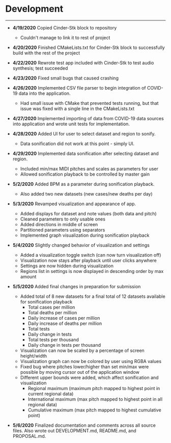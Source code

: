# Development

---
- **4/19/2020** Copied Cinder-Stk block to repository
    - Couldn't manage to link it to rest of project

- **4/20/2020** Finished CMakeLists.txt for Cinder-Stk block to
                successfully build with the rest of the project

- **4/22/2020** Rewrote test app included with Cinder-Stk to test
                audio synthesis; test succeeded

- **4/23/2020** Fixed small bugs that caused crashing

- **4/26/2020** Implemented CSV file parser to begin integration of
                COVID-19 data into the application.
    - Had small issue with CMake that prevented tests running, but
      that issue was fixed with a single line in the CMakeLists.txt

- **4/27/2020** Implemented importing of data from COVID-19 data sources
                into application and wrote unit tests for implementation.

- **4/28/2020** Added UI for user to select dataset and region to sonify.
    - Data sonification did not work at this point - simply UI.

- **4/29/2020** Implemented data sonification after selecting dataset and
                region.
    - Included min/max MIDI pitches and scales as parameters for user
    - Allowed sonification playback to be controlled by master gain

- **5/2/2020** Added BPM as a parameter during sonification playback.
    - Also added two new datasets (new cases/new deaths per day)

- **5/3/2020** Revamped visualization and appearance of app.
    - Added displays for dataset and note values (both data and pitch)
    - Cleaned parameters to only usable ones
    - Added directions in middle of screen
    - Partitioned parameters using separators
    - Implemented graph visualization during sonification playback

- **5/4/2020** Slightly changed behavior of visualization and settings
    - Added a visualization toggle switch (can now turn visualization off)
    - Visualization now stays after playback until user clicks anywhere
    - Settings are now hidden during visualization
    - Regions list in settings is now displayed in descending order by max amount
    
- **5/5/2020** Added final changes in preparation for submission
    - Added total of 8 new datasets for a final total of 12 datasets available
      for sonification playback
        - Total cases per million
        - Total deaths per million
        - Daily increase of cases per million
        - Daily increase of deaths per million
        - Total tests
        - Daily change in tests
        - Total tests per thousand
        - Daily change in tests per thousand
    - Visualization can now be scaled by a percentage of screen height/width
    - Visualization graph can now be colored by user using RGBA values
    - Fixed bug where pitches lower/higher than set min/max were possible by 
      moving cursor out of the application window
    - Different upper bounds were added, which affect sonification and visualization
      - Regional maximum (maximum pitch mapped to highest point in current regional data)
      - International maximum (max pitch mapped to highest point in all regional data)
      - Cumulative maximum (max pitch mapped to highest cumulative point)
      
- **5/6/2020** Finalized documentation and comments across all source files. Also 
               wrote out DEVELOPMENT.md, README.md, and PROPOSAL.md. 
    
